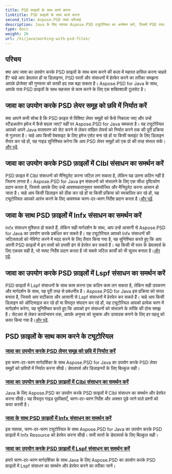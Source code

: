 ```yaml
---
title: PSD फ़ाइलों के साथ कार्य करना
linktitle: PSD फ़ाइलों के साथ कार्य करना
second_title: Aspose.PSD जावा एपीआई
description: Java के लिए व्यापक Aspose.PSD ट्यूटोरियल का अन्वेषण करें, जिसमें PSD परत समूहों को छवियों में निर्यात करना और Clbl, Infx, और Lspf संसाधनों में हेरफेर करना शामिल है।
type: docs
weight: 26
url: /hi/java/working-with-psd-files/
---
```


## परिचय

क्या आप जावा का उपयोग करके PSD फ़ाइलों के साथ काम करने की कला में महारत हासिल करना चाहते हैं? चाहे आप डेवलपर हों या डिज़ाइनर, PSD परतों और संसाधनों में हेरफेर करने का तरीका समझना आपके प्रोजेक्ट की गुणवत्ता को काफी हद तक बढ़ा सकता है। Aspose.PSD for Java के साथ, आपके पास PSD फ़ाइलों के साथ सहजता से काम करने के लिए एक शक्तिशाली टूलसेट है।

## जावा का उपयोग करके PSD लेयर समूह को छवि में निर्यात करें

 क्या आपने कभी सोचा है कि PSD फ़ाइल से विशिष्ट लेयर समूहों को कैसे निकाला जाए और उन्हें स्टैंडअलोन इमेज में कैसे बदला जाए? यहीं पर Aspose.PSD for Java चमकता है। यह ट्यूटोरियल आपको अपने Java वातावरण को सेट करने से लेकर वांछित लेयर्स को निर्यात करने तक की पूरी प्रक्रिया से गुज़रता है। चाहे आप किसी वेबसाइट के लिए इमेज एसेट बना रहे हों या किसी क्लाइंट के लिए डिज़ाइन तैयार कर रहे हों, यह गाइड सुनिश्चित करेगा कि आप PSD लेयर समूहों को एक प्रो की तरह संभाल सकें।[और पढ़ें](./export-psd-layer-group-to-image/).

## जावा का उपयोग करके PSD फ़ाइलों में Clbl संसाधन का समर्थन करें

PSD फ़ाइल में Clbl संसाधनों को मैनिपुलेट करना जटिल लग सकता है, लेकिन यह उतना कठिन नहीं है जितना लगता है। Aspose.PSD for Java इन संसाधनों को संभालने के लिए एक सीधा दृष्टिकोण प्रदान करता है, जिससे आपके लिए उन्हें आवश्यकतानुसार समायोजित और मैनिपुलेट करना आसान हो जाता है। चाहे आप किसी डिज़ाइन को ठीक कर रहे हों या किसी प्रक्रिया को स्वचालित कर रहे हों, यह ट्यूटोरियल आपको आरंभ करने के लिए आवश्यक चरण-दर-चरण निर्देश प्रदान करता है।[और पढ़ें](./support-clbl-resource-psd-files/).

## जावा के साथ PSD फ़ाइलों में Infx संसाधन का समर्थन करें

 Infx संसाधन मुश्किल हो सकते हैं, लेकिन सही मार्गदर्शन के साथ, आप उन्हें आसानी से Aspose.PSD for Java का उपयोग करके प्रबंधित कर सकते हैं। यह ट्यूटोरियल आपको Infx संसाधनों की जटिलताओं को नेविगेट करने में मदद करने के लिए तैयार किया गया है, यह सुनिश्चित करते हुए कि आप अपनी PSD फ़ाइलों में इन तत्वों को प्रभावी ढंग से हेरफेर कर सकते हैं। यह किसी भी स्तर के डेवलपर्स के लिए एकदम सही है, जो स्पष्ट निर्देश प्रदान करता है जो सबसे जटिल कार्यों को भी सुलभ बनाता है।[और पढ़ें](./support-infx-resource-psd-files/).

## जावा का उपयोग करके PSD फ़ाइलों में Lspf संसाधन का समर्थन करें

PSD फ़ाइलों में Lspf संसाधनों के साथ काम करना एक कठिन काम लग सकता है, लेकिन सही उपकरण और मार्गदर्शन के साथ, यह पूरी तरह से प्रबंधनीय है। Aspose.PSD for Java इस प्रक्रिया को सरल बनाता है, जिससे आप सटीकता और आसानी से Lspf संसाधनों में हेरफेर कर सकते हैं। चाहे आप किसी डिज़ाइन को ऑप्टिमाइज़ कर रहे हों या विस्तृत संपादन कर रहे हों, यह ट्यूटोरियल आपको प्रत्येक चरण में मार्गदर्शन करेगा, यह सुनिश्चित करते हुए कि आपको इन संसाधनों को संभालने के तरीके की ठोस समझ है। सेटअप से लेकर कार्यान्वयन तक, आपके अनुभव को सुचारू और उत्पादक बनाने के लिए हर पहलू को कवर किया गया है।[और पढ़ें](./support-lspf-resource-psd-files/).

## PSD फ़ाइलों के साथ काम करने के ट्यूटोरियल
### [जावा का उपयोग करके PSD लेयर समूह को छवि में निर्यात करें](./export-psd-layer-group-to-image/)
इस चरण-दर-चरण मार्गदर्शिका के साथ Aspose.PSD for Java का उपयोग करके PSD लेयर समूहों को छवियों में निर्यात करना सीखें। डेवलपर्स और डिज़ाइनरों के लिए बिल्कुल सही।
### [जावा का उपयोग करके PSD फ़ाइलों में Clbl संसाधन का समर्थन करें](./support-clbl-resource-psd-files/)
Java के लिए Aspose.PSD का उपयोग करके PSD फ़ाइलों में Clbl संसाधन का समर्थन और हेरफेर करना सीखें। यह विस्तृत गाइड पूर्वापेक्षाएँ, चरण-दर-चरण निर्देश और अक्सर पूछे जाने वाले प्रश्नों को कवर करती है।
### [जावा के साथ PSD फ़ाइलों में Infx संसाधन का समर्थन करें](./support-infx-resource-psd-files/)
इस व्यापक, चरण-दर-चरण ट्यूटोरियल के साथ Aspose.PSD for Java का उपयोग करके PSD फ़ाइलों में Infx Resource को हेरफेर करना सीखें। सभी स्तरों के डेवलपर्स के लिए बिल्कुल सही।
### [जावा का उपयोग करके PSD फ़ाइलों में Lspf संसाधन का समर्थन करें](./support-lspf-resource-psd-files/)
हमारे चरण-दर-चरण मार्गदर्शिका के साथ Java के लिए Aspose.PSD का उपयोग करके PSD फ़ाइलों में Lspf संसाधन का समर्थन और हेरफेर करने का तरीका जानें।